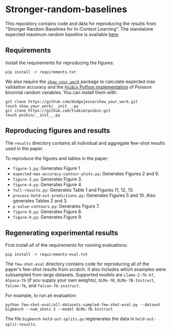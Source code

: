 # Stronger-random-baselines

This repository contains code and data for reproducing the results from
"Stronger Random Baselines for In-Context Learning".
The standalone expected maximum random baseline is available
[here](https://github.com/gyauney/max-random-baseline).

## Requirements

Install the requirements for reproducing the figures:

```
pip install -r requirements.txt
```

We also require the [`show_your_work`](https://github.com/dodgejesse/show_your_work)
package to calculate expected max validation accuracy and the
[`PoiBin` Python implementation](https://github.com/tsakim/poibin) of Poisson
binomial random variables. You can install them with:

```
git clone https://github.com/dodgejesse/show_your_work.git
touch show_your_work/__init__.py
git clone https://github.com/tsakim/poibin.git
touch poibin/__init__.py
```

## Reproducing figures and results

The `results` directory contains all individual and aggregate few-shot results used in the paper.

To reproduce the figures and tables in the paper:
- `figure-1.py`: Generates Figure 1
- `expected-max-accuracy-contour-plots.py`: Generates Figures 2 and 6.
- `figure-3.py`: Generates Figure 3.
- `figure-4.py`: Generates Figure 4.
- `full-results.py`: Generates Table 1 and Figures 11, 12, 13.
- `process-held-out-predictions.py`: Generates Figures 5 and 10. Also generates Tables 2 and 3.
- `p-value-contours.py`: Generates Figure 7.
- `figure-8.py`: Generates Figure 8.
- `figure-9.py`: Generates Figure 9.

## Regenerating experimental results

First install all of the requirements for running evaluations:

```
pip install -r requirements-eval.txt
```

The `few-shot-eval` directory contains code for reproducing all of the paper's few-shot results from scratch. It also includes which examples were subsampled from large datasets.
Supported models are `Llama-2-7b-hf`, `Alpaca-7b` (if you supply your own weights), `OLMo-7B`, `OLMo-7B-Instruct`, `falcon-7b`, and `falcon-7b-instruct`. 

For example, to run an evaluation:

```
python few-shot-eval/all-datasets-sampled-few-shot-eval.py --dataset bigbench --num_shots 2 --model OLMo-7B-Instruct
```

The file `bigbench-held-out-splits.py` regenerates the data in `held-out-split-results`.